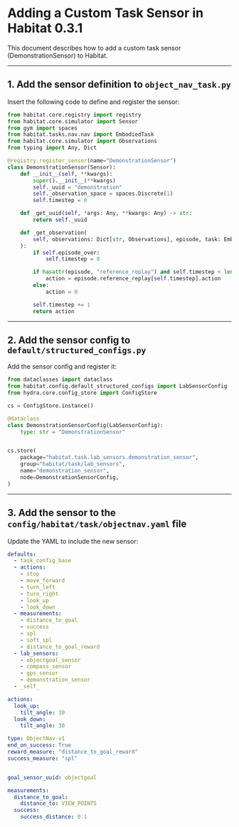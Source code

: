 # Adding a Custom Task Sensor in Habitat 0.3.1

This document describes how to add a custom task sensor (DemonstrationSensor) to Habitat.

---

## 1. Add the sensor definition to `object_nav_task.py`

Insert the following code to define and register the sensor:

```python
from habitat.core.registry import registry
from habitat.core.simulator import Sensor
from gym import spaces
from habitat.tasks.nav.nav import EmbodiedTask
from habitat.core.simulator import Observations
from typing import Any, Dict

@registry.register_sensor(name="DemonstrationSensor")
class DemonstrationSensor(Sensor):
    def __init__(self, **kwargs):
        super().__init__(**kwargs)
        self._uuid = "demonstration"
        self._observation_space = spaces.Discrete(1)
        self.timestep = 0

    def _get_uuid(self, *args: Any, **kwargs: Any) -> str:
        return self._uuid

    def _get_observation(
        self, observations: Dict[str, Observations], episode, task: EmbodiedTask, **kwargs
    ):
        if self.episode_over:
            self.timestep = 0

        if hasattr(episode, "reference_replay") and self.timestep < len(episode.reference_replay):
            action = episode.reference_replay[self.timestep].action
        else:
            action = 0

        self.timestep += 1
        return action
```

---

## 2. Add the sensor config to `default/structured_configs.py`

Add the sensor config and register it:

```python
from dataclasses import dataclass
from habitat.config.default_structured_configs import LabSensorConfig
from hydra.core.config_store import ConfigStore

cs = ConfigStore.instance()

@dataclass
class DemonstrationSensorConfig(LabSensorConfig):
    type: str = "DemonstrationSensor"


cs.store(
    package="habitat.task.lab_sensors.demonstration_sensor",
    group="habitat/task/lab_sensors",
    name="demonstration_sensor",
    node=DemonstrationSensorConfig,
)
```

---

## 3. Add the sensor to the `config/habitat/task/objectnav.yaml` file

Update the YAML to include the new sensor:

```yaml
defaults:
  - task_config_base
  - actions:
    - stop
    - move_forward
    - turn_left
    - turn_right
    - look_up
    - look_down
  - measurements:
    - distance_to_goal
    - success
    - spl
    - soft_spl
    - distance_to_goal_reward
  - lab_sensors:
    - objectgoal_sensor
    - compass_sensor
    - gps_sensor
    - demonstration_sensor
  - _self_

actions:
  look_up:
    tilt_angle: 30
  look_down:
    tilt_angle: 30

type: ObjectNav-v1
end_on_success: True
reward_measure: "distance_to_goal_reward"
success_measure: "spl"


goal_sensor_uuid: objectgoal

measurements:
  distance_to_goal:
    distance_to: VIEW_POINTS
  success:
    success_distance: 0.1

```
